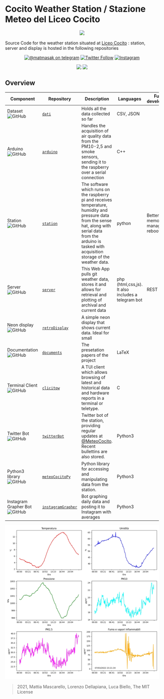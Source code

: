 # Cocito Weather Station / Stazione Meteo del Liceo Cocito
<p align="center">
<img src="https://avatars.githubusercontent.com/u/94685891?v=4">
</p>


Source Code for the weather station situated at [Liceo Cocito](https://liceococito.edu.it) : station, server and display is hosted in the following repositories

<p align="center">
<a href="https://t.me/StazioneMeteoCocitoBot"><img src="https://img.shields.io/badge/@StazioneMeteoCocitoBot-Telegram-blue.svg" alt="@matmasak on telegram"></a>
<a href="https://twitter.com/Meteococito"><img alt="Twitter Follow" src="https://img.shields.io/twitter/follow/MeteoCocito"></a>
<a href="https://www.instagram.com/meteococito/"><img src ="https://img.shields.io/badge/Instagram-meteococito-orange" alt="Instagram"></a>
</p>

<p align="center">
<img src="https://github-readme-stats.vercel.app/api?username=StazioneMeteoCocito&show_icons=true&theme=dark" height="165">
<img src="https://github-readme-stats.vercel.app/api/top-langs/?username=StazioneMeteoCocito&layout=compact&theme=dark">
</p>  
  
## Overview

|Component|Repository|Description|Languages|Further developments|
|---|---|---|---|---|
|Dataset<br />![GitHub](https://img.shields.io/github/license/StazioneMeteoCocito/dati)|[`dati`](https://github.com/StazioneMeteoCocito/dati)|Holds all the data collected so far|CSV, JSON||
|Arduino<br />![GitHub](https://img.shields.io/github/license/StazioneMeteoCocito/arduino)|[`arduino`](https://github.com/StazioneMeteoCocito/arduino)|Handles the acquisition of air quality data from the PM10-2,5 and smoke sensors, sending it to the raspberry over a serial connection|C++||
|Station<br />![GitHub](https://img.shields.io/github/license/StazioneMeteoCocito/station)|[`station`](https://github.com/StazioneMeteoCocito/station)|The software which runs on the raspberry pi and receives temperature, humidity and pressure data from the sense hat, along with serial data from the arduino is tasked with acquisition storage of the weather data.|python|Better memory management, reboot cycle|
|Server<br />![GitHub](https://img.shields.io/github/license/StazioneMeteoCocito/server)|[`server`](https://github.com/StazioneMeteoCocito/server)|This Web App pulls git weather data, stores it and allows for retrieval and plotting of archival and current data|php (html,css,js). It also includes a telegram bot|REST API|
|Neon display![GitHub](https://img.shields.io/github/license/StazioneMeteoCocito/retroDisplay)|[`retroDisplay`](https://github.com/StazioneMeteoCocito/retroDisplay)|A simple neon display that shows current data. Ideal for small 
|Documentation<br />![GitHub](https://img.shields.io/github/license/StazioneMeteoCocito/documents)|[`documents`](https://github.com/StazioneMeteoCocito/documents)|The presetation papers of the project|LaTeX||
|Terminal Client<br />![GitHub](https://img.shields.io/github/license/StazioneMeteoCocito/clicitow)|[`clicitow`](https://github.com/StazioneMeteoCocito/clicitow)|A TUI client which allows browsing of latest and historical data and hardware reports in a terminal or teletype.|C||
|Twitter Bot<br />![GitHub](https://img.shields.io/github/license/StazioneMeteoCocito/twitterBot)|[`twitterBot`](https://github.com/StazioneMeteoCocito/twitterBot)|Twitter bot of the station, providing regular updates at [@MeteoCocito](https://twitter.com/MeteoCocito). Recent bullettins are also stored.|Python3||
|Python3 library<br />![GitHub](https://img.shields.io/github/license/StazioneMeteoCocito/arduino)|[`meteoCocitoPy`](https://github.com/StazioneMeteoCocito/meteoCocitoPy)|Python library for accessing and manipulating data from the station.|Python3||
|Instagram Grapher Bot<br />![GitHub](https://img.shields.io/github/license/StazioneMeteoCocito/instagramGrapher)|[`instagramGrapher`](https://github.com/StazioneMeteoCocito/instagramGrapher)|Bot graphing daily data and posting it to Instagram with averages|Python3||

![](https://raw.githubusercontent.com/StazioneMeteoCocito/instagramGrapher/main/day.jpg)

> 2021, Mattia Mascarello, Lorenzo Dellapiana, Luca Biello, The MIT License

